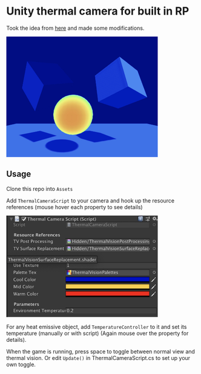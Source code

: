 # Unity thermal camera for built in RP

Took the idea from [here](https://github.com/m3rt32/ThermalVisionPostProcessingShader) and made some modifications.

<img src="img/thermal-cam.png" width="400"/>

## Usage

Clone this repo into `Assets`

Add `ThermalCameraScript` to your camera and hook up the resource references (mouse hover each property to see details)

<img src="img/thermal-camera-script.png" width="400"/>

For any heat emissive object, add `TemperatureController` to it and set its temperature (manually or with script) (Again mouse over the property for details).

When the game is running, press space to toggle between normal view and thermal vision. Or edit `Update()` in ThermalCameraScript.cs to set up your own toggle.
